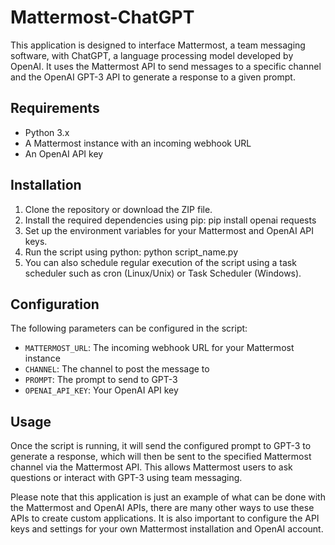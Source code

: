 # Mattermost-ChatGPT

This application is designed to interface Mattermost, a team messaging software, with ChatGPT, a language processing model developed by OpenAI. It uses the Mattermost API to send messages to a specific channel and the OpenAI GPT-3 API to generate a response to a given prompt.

## Requirements

- Python 3.x
- A Mattermost instance with an incoming webhook URL
- An OpenAI API key

## Installation

1. Clone the repository or download the ZIP file.
2. Install the required dependencies using pip:
pip install openai requests
3. Set up the environment variables for your Mattermost and OpenAI API keys.
4. Run the script using python:
python script_name.py
5. You can also schedule regular execution of the script using a task scheduler such as cron (Linux/Unix) or Task Scheduler (Windows).

## Configuration

The following parameters can be configured in the script:

- `MATTERMOST_URL`: The incoming webhook URL for your Mattermost instance
- `CHANNEL`: The channel to post the message to
- `PROMPT`: The prompt to send to GPT-3
- `OPENAI_API_KEY`: Your OpenAI API key

## Usage

Once the script is running, it will send the configured prompt to GPT-3 to generate a response, which will then be sent to the specified Mattermost channel via the Mattermost API. This allows Mattermost users to ask questions or interact with GPT-3 using team messaging.

Please note that this application is just an example of what can be done with the Mattermost and OpenAI APIs, there are many other ways to use these APIs to create custom applications. It is also important to configure the API keys and settings for your own Mattermost installation and OpenAI account.


